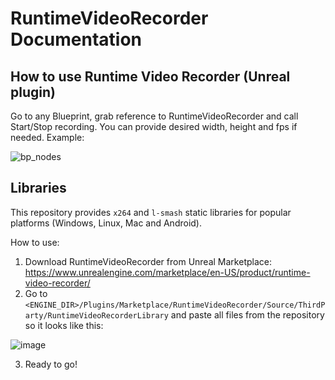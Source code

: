 # RuntimeVideoRecorder Documentation

## How to use Runtime Video Recorder (Unreal plugin)

Go to any Blueprint, grab reference to RuntimeVideoRecorder and call Start/Stop recording. You can provide desired width, height and fps if needed. Example:

![bp_nodes](https://github.com/UnrealSolutionsLtd/RuntimeVideoRecorderLibs/assets/2128080/cf886712-fa30-4579-8f22-48d9458dc2ce)


## Libraries

This repository provides `x264` and `l-smash` static libraries for popular platforms (Windows, Linux, Mac and Android).

How to use:
1) Download RuntimeVideoRecorder from Unreal Marketplace: https://www.unrealengine.com/marketplace/en-US/product/runtime-video-recorder/
2) Go to `<ENGINE_DIR>/Plugins/Marketplace/RuntimeVideoRecorder/Source/ThirdParty/RuntimeVideoRecorderLibrary` and paste all files from the repository so it looks like this:

![image](https://github.com/UnrealSolutionsLtd/RuntimeVideoRecorderLibs/assets/2128080/92b1be72-38f6-4d0a-8166-7edd6a101391)

3) Ready to go!


